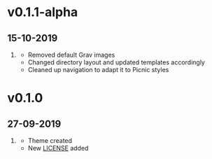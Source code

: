 # v0.1.1-alpha
## 15-10-2019

1. [](#improved)
    * Removed default Grav images
    * Changed directory layout and updated templates accordingly
    * Cleaned up navigation to adapt it to Picnic styles

# v0.1.0
##  27-09-2019

1. [](#new)
    * Theme created
    * New [LICENSE](https://www.wtfpl.net) added